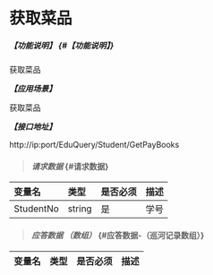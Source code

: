 # 获取菜品

##### _【功能说明】_ {#【功能说明】}

获取菜品

_**【应用场景】**_

获取菜品

_**【接口地址】**_

http://ip:port/EduQuery/Student/GetPayBooks

> #### _请求数据_ {#请求数据}

| 变量名 | 类型 | 是否必须 | 描述 |
| :--- | :--- | :--- | :--- |
| StudentNo| string| 是 | 学号 |


> #### _应答数据 （数组）_ {#应答数据-（巡河记录数组）}

| 变量名 | 类型 | 是否必须 | 描述 |
| :--- | :--- | :--- | :--- |





